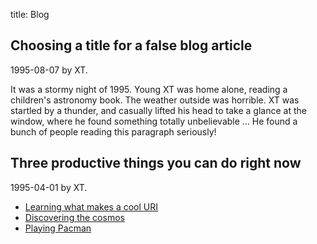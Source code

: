 title: Blog

## Choosing a title for a false blog article

1995-08-07 by XT.

It was a stormy night of 1995. Young XT was home alone, reading a children's astronomy book. The weather outside was horrible. XT was startled by a thunder, and casually lifted his head to take a glance at the window, where he found something totally unbelievable &hellip; He found a bunch of people reading this paragraph seriously!

## Three productive things you can do right now

1995-04-01 by XT.

- [Learning what makes a cool URI](http://www.w3.org/Provider/Style/URI.html)
- [Discovering the cosmos](http://apod.nasa.gov/)
- [Playing Pacman](https://macek.github.io/google_pacman/)
